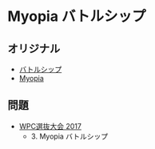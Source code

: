 # Myopia バトルシップ

## オリジナル
- [バトルシップ](battleships.md)
- [Myopia](myopia.md)

## 問題
- [WPC選抜大会 2017](../questions/jwpc2017.md)
	- 3\. Myopia バトルシップ
